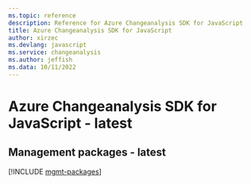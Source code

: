 ```yaml
---
ms.topic: reference
description: Reference for Azure Changeanalysis SDK for JavaScript
title: Azure Changeanalysis SDK for JavaScript
author: xirzec
ms.devlang: javascript
ms.service: changeanalysis
ms.author: jeffish
ms.data: 10/11/2022
---
```

# Azure Changeanalysis SDK for JavaScript - latest

## Management packages - latest
[!INCLUDE [mgmt-packages](changeanalysis-mgmt-index.md)]